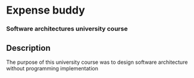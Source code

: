 # Expense buddy
### Software architectures university course

## Description
The purpose of this university course was to design software architecture without programming implementation
